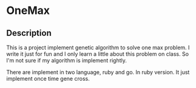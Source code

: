OneMax
======

## Description ##
This is a project implement genetic algorithm to solve one max problem.
I write it just for fun and I only learn a little about this problem on class.
So I'm not sure if my algorithm is implement rightly.

There are implement in two language, ruby and go.
In ruby version. It just implement once time gene cross.
